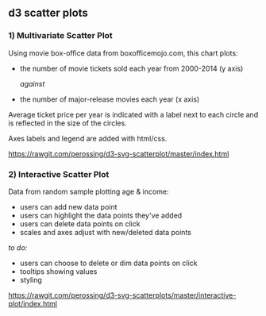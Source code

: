 ## d3 scatter plots

### 1) Multivariate Scatter Plot

Using movie box-office data from boxofficemojo.com, this chart plots:

 - the number of movie tickets sold each year from 2000-2014 (y axis)

   *against*

- the number of major-release movies each year (x axis)

Average ticket price per year is indicated with a label next to each circle and is reflected in the size of the circles.

Axes labels and legend are added with html/css.

https://rawgit.com/perossing/d3-svg-scatterplot/master/index.html


### 2) Interactive Scatter Plot

Data from random sample plotting age & income:

- users can add new data point
- users can highlight the data points they've added
- users can delete data points on click
- scales and axes adjust with new/deleted data points

*to do:*
- users can choose to delete or dim data points on click
- tooltips showing values
- styling

https://rawgit.com/perossing/d3-svg-scatterplots/master/interactive-plot/index.html

